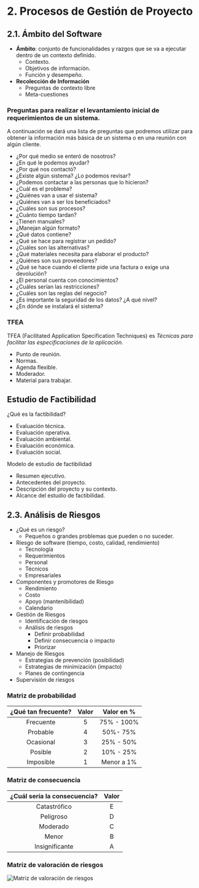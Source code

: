 # 2. Procesos de Gestión de Proyecto

## 2.1. Ámbito del Software

- **Ámbito**: conjunto de funcionalidades y razgos que se va a ejecutar dentro de
  un contexto definido.
  - Contexto.
  - Objetivos de información.
  - Función y desempeño.
- **Recolección de Información**
  - Preguntas de contexto libre
  - Meta-cuestiones

### Preguntas para realizar el levantamiento inicial de requerimientos de un sistema.

A continuación se dará una lista de preguntas que podremos utilizar para
obtener la información más básica de un sistema o en una reunión con algún
cliente.

- ¿Por qué medio se enteró de nosotros?
- ¿En qué le podemos ayudar?
- ¿Por qué nos contactó?
- ¿Existe algún sistema? ¿Lo podemos revisar?
- ¿Podemos contactar a las personas que lo hicieron?
- ¿Cuál es el problema?
- ¿Quiénes van a usar el sistema?
- ¿Quiénes van a ser los beneficiados?
- ¿Cuáles son sus procesos?
- ¿Cuánto tiempo tardan?
- ¿Tienen manuales?
- ¿Manejan algún formato?
- ¿Qué datos contiene?
- ¿Qué se hace para registrar un pedido?
- ¿Cuáles son las alternativas?
- ¿Qué materiales necesita para elaborar el producto?
- ¿Quiénes son sus proveedores?
- ¿Qué se hace cuando el cliente pide una factura o exige una devolución?
- ¿El personal cuenta con conocimientos?
- ¿Cuáles serían las restricciones?
- ¿Cuáles son las reglas del negocio?
- ¿Es importante la seguridad de los datos? ¿A qué nivel?
- ¿En dónde se instalará el sistema?

### TFEA

TFEA (Facilitated Application Specification Techniques) es _Técnicas para
facilitar las especificaciones de la aplicación_.

- Punto de reunión.
- Normas.
- Agenda flexible.
- Moderador.
- Material para trabajar.

## Estudio de Factibilidad

¿Qué es la factibilidad?

- Evaluación técnica.
- Evaluación operativa.
- Evaluación ambiental.
- Evaluación económica.
- Evaluación social.

Modelo de estudio de factibilidad

- Resumen ejecutivo.
- Antecedentes del proyecto.
- Descripción del proyecto y su contexto.
- Alcance del estudio de factibilidad.

## 2.3. Análisis de Riesgos

- ¿Qué es un riesgo?
  - Pequeños o grandes problemas que pueden o no suceder.
- Riesgo de software (tiempo, costo, calidad, rendimiento)
  - Tecnología
  - Requerimientos
  - Personal
  - Técnicos
  - Empresariales
- Componentes y promotores de Riesgo
  - Rendimiento
  - Costo
  - Apoyo (mantenibilidad)
  - Calendario
- Gestión de Riesgos
  - Identificación de riesgos
  - Análisis de riesgos
    - Definir probabilidad
    - Definir consecuencia o impacto
    - Priorizar
- Manejo de Riesgos
  - Estrategias de prevención (posibilidad)
  - Estrategias de minimización (impacto)
  - Planes de contingencia
- Supervisión de riesgos

### Matriz de probabilidad

| ¿Qué tan frecuente? | Valor | Valor en % |
| :-----------------: | :---: | :--------: |
|      Frecuente      |   5   | 75% - 100% |
|      Probable       |   4   |  50%- 75%  |
|      Ocasional      |   3   | 25% - 50%  |
|       Posible       |   2   | 10% - 25%  |
|      Imposible      |   1   | Menor a 1% |

### Matriz de consecuencia

| ¿Cuál sería la consecuencia? | Valor |
| :--------------------------: | :---: |
|         Catastrófico         |   E   |
|          Peligroso           |   D   |
|           Moderado           |   C   |
|            Menor             |   B   |
|        Insignificante        |   A   |

### Matriz de valoración de riesgos

![Matriz de valoración de riesgos][imagen-matriz-valoracion-riesgos]

[imagen-matriz-valoracion-riesgos]: img/matriz-riesgos.png
